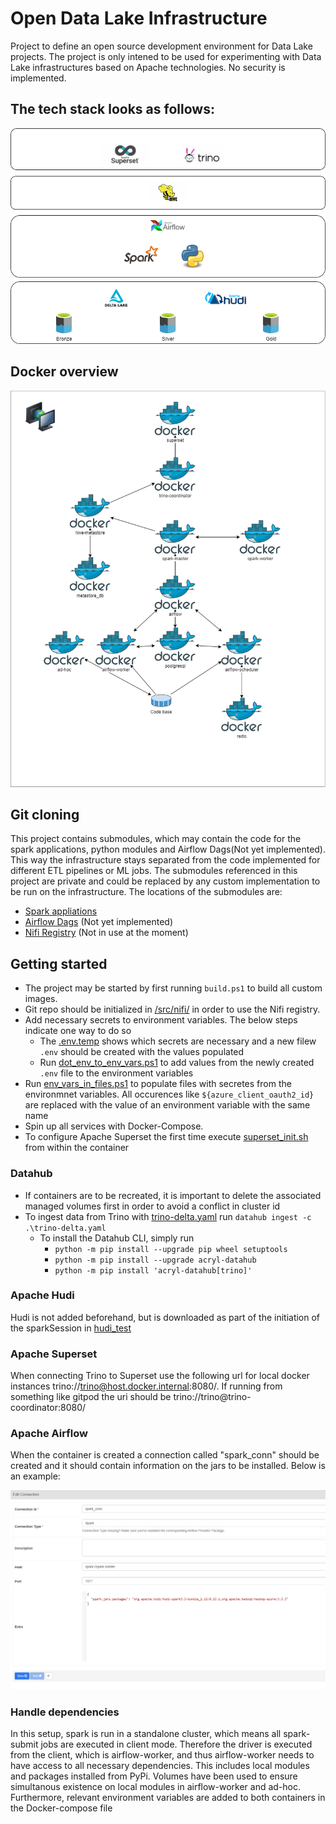 # Open Data Lake Infrastructure
Project to define an open source development environment for Data Lake projects. The project is only intened to be used for experimenting with Data Lake infrastructures based on Apache technologies. No security is implemented.

The tech stack looks as follows:
-----
![Image](./res/architecture.drawio.png)

Docker overview
---

![Image](./res/docker_containers.drawio.png)

## Git cloning
This project contains submodules, which may contain the code for the spark applications, python modules and Airflow Dags(Not yet implemented). This way the infrastructure stays separated from the code implemented for different ETL pipelines or ML jobs. 
The submodules referenced in this project are private and could be replaced by any custom implementation to be run on the infrastructure. The locations of the submodules are:
- [Spark appliations](/src/ad-hoc/apps/)
- [Airflow Dags](/src/ad-hoc/dags/) (Not yet implemented)
- [Nifi Registry](/src/nifi_ingest/) (Not in use at the moment)

## Getting started
- The project may be started by first running `build.ps1` to build all custom images. 
- Git repo should be initialized in [/src/nifi/](/src/nifi/) in order to use the Nifi registry. 
- Add necessary secrets to environment variables. The below steps indicate one way to do so
  - The [.env.temp](.env.temp) shows which secrets are necessary and a new filew `.env` should be created with the values populated
  - Run [dot_env_to_env_vars.ps1](./dot_env_to_env_vars.ps1) to add values from the newly created `.env` file to the environment variables
- Run [env_vars_in_files.ps1](./env_vars_in_files.ps1) to populate files with secretes from the environmnet variables. All occurences like `${azure_client_oauth2_id}` are replaced with the value of an environment variable with the same name 
- Spin up all services with Docker-Compose.
- To configure Apache Superset the first time execute [superset_init.sh](./superset_init.sh) from within the container

### Datahub
- If containers are to be recreated, it is important to delete the associated managed volumes first in order to avoid a conflict in cluster id
- To ingest data from Trino with [trino-delta.yaml](./scripts/datahub/trino-delta.yaml) run `datahub ingest -c .\trino-delta.yaml`
  - To install the Datahub CLI, simply run 
    - `python -m pip install --upgrade pip wheel setuptools`
    - `python -m pip install --upgrade acryl-datahub`
    - `python -m pip install 'acryl-datahub[trino]'`

### Apache Hudi
Hudi is not added beforehand, but is downloaded as part of the initiation of the sparkSession in [hudi_test](/src/jupyter/hudi_test.ipynb)

### Apache Superset
When connecting Trino to Superset use the following url for local docker instances trino://trino@host.docker.internal:8080/<name of catalog>. If running from something like gitpod the uri should be trino://trino@trino-coordinator:8080/<name of catalog>

### Apache Airflow
When the container is created a connection called "spark_conn" should be created and it should contain information on the jars to be installed. Below is an example:

![spark_conn](./res/spark_conn.png)

### Handle dependencies
In this setup, spark is run in a standalone cluster, which means all spark-submit jobs are executed in client mode. Therefore the driver is executed from the client, which is airflow-worker, and thus airflow-worker needs to have access to all necessary dependencies. This includes local modules and packages installed from PyPi. Volumes have been used to ensure simultanous existence on local modules in airflow-worker and ad-hoc. Furthermore, relevant environment variables are added to both containers in the Docker-compose file

